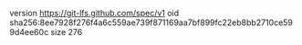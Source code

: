 version https://git-lfs.github.com/spec/v1
oid sha256:8ee7928f276f4a6c559ae739f871169aa7bf899fc22eb8bb2710ce599d4ee60c
size 276

